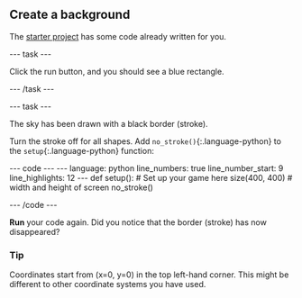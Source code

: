 <h2 class="c-project-heading--task">Create a background</h2>

The [starter project](https://editor.raspberrypi.org/en/projects/target-practice-starter) has some code already written for you.


--- task ---

Click the run button, and you should see a blue rectangle.

--- /task ---

--- task ---

The sky has been drawn with a black border (stroke). 

Turn the stroke off for all shapes. Add `no_stroke()`{:.language-python} to the `setup`{:.language-python} function:

<div class="c-project-code">
--- code ---
---
language: python
line_numbers: true
line_number_start: 9
line_highlights: 12
---
def setup():
# Set up your game here
    size(400, 400)  # width and height of screen
    no_stroke()

--- /code ---
</div>

**Run** your code again. Did you notice that the border (stroke) has now disappeared?

<div class="c-project-callout c-project-callout--tip">

### Tip

Coordinates start from (x=0, y=0) in the top left-hand corner. This might be different to other coordinate systems you have used.

</div>

